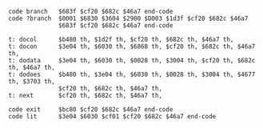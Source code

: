     code branch   $683f $cf20 $682c $46a7 end-code
    code ?branch  $0001 $6830 $3604 $2900 $D003 $1d3f $cf20 $682c $46a7
                  $683f $cf20 $682c $46a7 end-code

    t: docol      $b480 th, $1d2f th, $cf20 th, $682c th, $46a7 th, 
    t: docon      $3e04 th, $6030 th, $6868 th, $cf20 th, $682c th, $46a7 th,
    t: dodata     $3e04 th, $6030 th, $0028 th, $3004 th, $cf20 th, $682c th, $46a7 th,
    t: dodoes     $b480 th, $3e04 th, $6030 th, $0028 th, $3004 th, $4677 th, $3703 th,
                  $cf20 th, $682c th, $46a7 th,
    t: next       $cf20 th, $682c th, $46a7 th, 

    code exit     $bc80 $cf20 $682c $46a7 end-code
    code lit      $3e04 $6030 $cf01 $cf20 $682c $46a7 end-code
